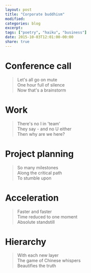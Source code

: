 ```yaml
---
layout: post
title: "Corporate buddhism"
modified:
categories: blog
excerpt:
tags: ["poetry", "haiku", "business"]
date: 2015-10-03T12:01:00-00:00
share: true
---
```


# Conference call

> Let's all go on mute<br/>
> One hour full of silence<br/>
> Now that's a brainstorm

# Work

> There's no I in 'team'<br/>
> They say - and no U either<br/>
> Then why are we here?

# Project planning

> So many milestones<br/>
> Along the critical path<br/>
> To stumble upon

# Acceleration

> Faster and faster<br/>
> Time reduced to one moment<br/>
> Absolute standstill

# Hierarchy

> With each new layer<br/>
> The game of Chinese whispers<br/>
> Beautifies the truth
